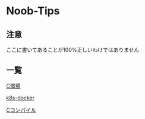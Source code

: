 # Noob-Tips

## 注意
ここに書いてあることが100%正しいわけではありません

## 一覧
[C環境](C/env.md)

[k8s-docker](k8s/docker-images.md)

[Cコンパイル](C/compile.md)